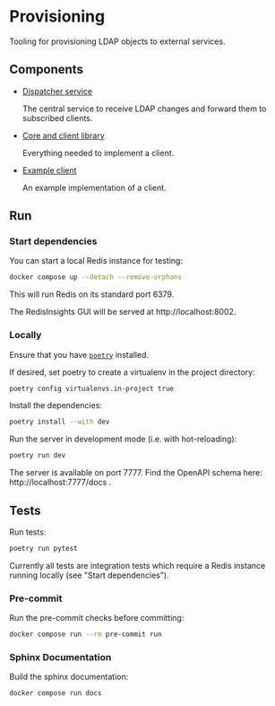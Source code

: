 # Provisioning

Tooling for provisioning LDAP objects to external services.

## Components

- [Dispatcher service](./src/dispatcher/)

  The central service to receive LDAP changes and forward them to subscribed clients.

- [Core and client library](./src/core/)

  Everything needed to implement a client.

- [Example client](./src/example-client/)

  An example implementation of a client.

## Run

### Start dependencies

You can start a local Redis instance for testing:
```sh
docker compose up --detach --remove-orphans
```

This will run Redis on its standard port 6379.

The RedisInsights GUI will be served at http://localhost:8002.

### Locally

Ensure that you have [`poetry`](https://python-poetry.org/docs/) installed.

If desired, set poetry to create a virtualenv in the project directory:
```sh
poetry config virtualenvs.in-project true
```

Install the dependencies:
```sh
poetry install --with dev
```

Run the server in development mode (i.e. with hot-reloading):
```sh
poetry run dev
```
The server is available on port 7777.
Find the OpenAPI schema here: http://localhost:7777/docs .

## Tests

Run tests:
```sh
poetry run pytest
```

Currently all tests are integration tests which require a Redis instance running locally
(see "Start dependencies").


### Pre-commit

Run the pre-commit checks before committing:
```sh
docker compose run --rm pre-commit run
```

### Sphinx Documentation

Build the sphinx documentation:
```sh
docker compose run docs
```
